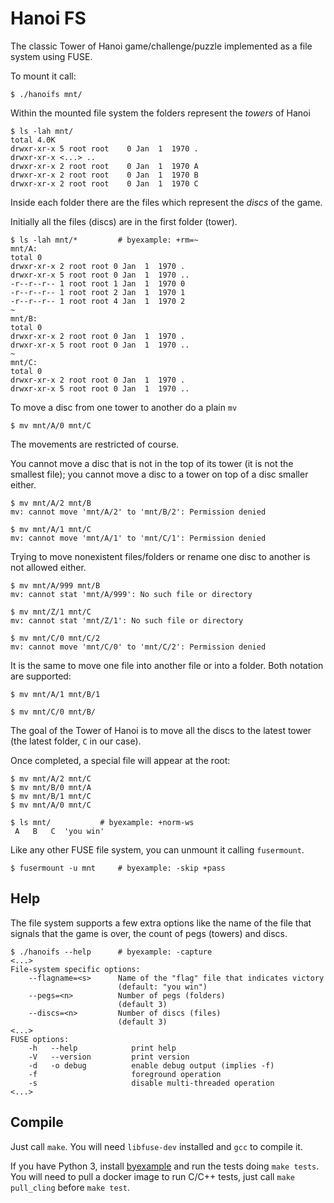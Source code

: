 
# Hanoi FS

The classic Tower of Hanoi game/challenge/puzzle implemented
as a file system using FUSE.

To mount it call:

```shell
$ ./hanoifs mnt/
```

Within the mounted file system the folders represent the
*towers* of Hanoi

```shell
$ ls -lah mnt/
total 4.0K
drwxr-xr-x 5 root root    0 Jan  1  1970 .
drwxr-xr-x <...> ..
drwxr-xr-x 2 root root    0 Jan  1  1970 A
drwxr-xr-x 2 root root    0 Jan  1  1970 B
drwxr-xr-x 2 root root    0 Jan  1  1970 C
```

Inside each folder there are the files which represent the *discs*
of the game.

Initially all the files (discs) are in the first folder (tower).

```shell
$ ls -lah mnt/*         # byexample: +rm=~
mnt/A:
total 0
drwxr-xr-x 2 root root 0 Jan  1  1970 .
drwxr-xr-x 5 root root 0 Jan  1  1970 ..
-r--r--r-- 1 root root 1 Jan  1  1970 0
-r--r--r-- 1 root root 2 Jan  1  1970 1
-r--r--r-- 1 root root 4 Jan  1  1970 2
~
mnt/B:
total 0
drwxr-xr-x 2 root root 0 Jan  1  1970 .
drwxr-xr-x 5 root root 0 Jan  1  1970 ..
~
mnt/C:
total 0
drwxr-xr-x 2 root root 0 Jan  1  1970 .
drwxr-xr-x 5 root root 0 Jan  1  1970 ..
```

To move a disc from one tower to another do a plain `mv`

```shell
$ mv mnt/A/0 mnt/C
```

The movements are restricted of course.

You cannot move a disc that is not in the top of its tower (it is not
the smallest file); you cannot move a disc to a tower on top
of a disc smaller either.

```shell
$ mv mnt/A/2 mnt/B
mv: cannot move 'mnt/A/2' to 'mnt/B/2': Permission denied

$ mv mnt/A/1 mnt/C
mv: cannot move 'mnt/A/1' to 'mnt/C/1': Permission denied
```

Trying to move nonexistent files/folders or rename one disc
to another is not allowed either.

```shell
$ mv mnt/A/999 mnt/B
mv: cannot stat 'mnt/A/999': No such file or directory

$ mv mnt/Z/1 mnt/C
mv: cannot stat 'mnt/Z/1': No such file or directory

$ mv mnt/C/0 mnt/C/2
mv: cannot move 'mnt/C/0' to 'mnt/C/2': Permission denied
```

It is the same to move one file into another file or into a folder.
Both notation are supported:

```shell
$ mv mnt/A/1 mnt/B/1

$ mv mnt/C/0 mnt/B/
```

The goal of the Tower of Hanoi is to move all the discs to the latest
tower (the latest folder, `C` in our case).

Once completed, a special file will appear at the root:

```shell
$ mv mnt/A/2 mnt/C
$ mv mnt/B/0 mnt/A
$ mv mnt/B/1 mnt/C
$ mv mnt/A/0 mnt/C

$ ls mnt/           # byexample: +norm-ws
 A   B   C  'you win'
```

Like any other FUSE file system, you can unmount it calling
`fusermount`.

```shell
$ fusermount -u mnt     # byexample: -skip +pass
```

## Help

The file system supports a few extra options like the
name of the file that signals that the game is over, the count
of pegs (towers) and discs.

```shell
$ ./hanoifs --help      # byexample: -capture
<...>
File-system specific options:
    --flagname=<s>      Name of the "flag" file that indicates victory
                        (default: "you win")
    --pegs=<n>          Number of pegs (folders)
                        (default 3)
    --discs=<n>         Number of discs (files)
                        (default 3)
<...>
FUSE options:
    -h   --help            print help
    -V   --version         print version
    -d   -o debug          enable debug output (implies -f)
    -f                     foreground operation
    -s                     disable multi-threaded operation
<...>
```

## Compile

Just call `make`. You will need `libfuse-dev` installed and `gcc`
to compile it.

If you have Python 3, install
[byexample](https://byexamples.github.io/) and run the tests
doing `make tests`. You will need to pull a docker image to run C/C++
tests, just call `make pull_cling` before `make test`.
